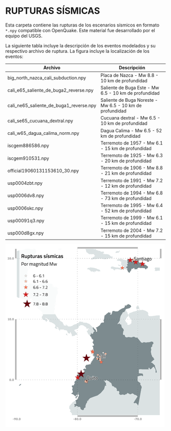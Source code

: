 # RUPTURAS SÍSMICAS

Esta carpeta contiene las rupturas de los escenarios sísmicos en formato `*.npy` compatible con OpenQuake.
Este material fue desarrollado por el equipo del USGS.

La siguiente tabla incluye la descripción de los eventos modelados y su respectivo archivo de ruptura. La figura incluye la localización de los eventos:

| Archivo | Descripción |
| -------- | --------- |
| big_north_nazca_cali_subduction.npy | Placa de Nazca - Mw 8.8 - 10 km de profundidad |
| cali_e65_saliente_de_buga2_reverse.npy | Saliente de Buga Este - Mw 6.5 - 10 km de profundidad |
| cali_ne65_saliente_de_buga1_reverse.npy | Saliente de Buga Noreste - Mw 6.5 - 10 km de profundidad |
| cali_se65_cucuana_dextral.npy | Cucuana dextral - Mw 6.5 - 10 km de profundidad |
| cali_w65_dagua_calima_norm.npy | Dagua Calima - Mw 6.5 - 52 km de profundidad |
| iscgem886586.npy | Terremoto de 1957 - Mw 6.1 - 15 km de profundidad |
| iscgem910531.npy | Terremoto de 1925 - Mw 6.3 - 20 km de profundidad |
| official19060131153610_30.npy | Terremoto de 1906 - Mw 8.8 - 21 km de profundidad |
| usp0004zbt.npy | Terremoto de 1991 - Mw 7.2 - 12 km de profundidad |
| usp0006dv8.npy | Terremoto de 1994 - Mw 6.8 - 73 km de profundidad |
| usp0006skc.npy | Terremoto de 1995 - Mw 6.4 - 52 km de profundidad |
| usp00091q3.npy | Terremoto de 1999 - Mw 6.1 - 15 km de profundidad |
| usp000d8gx.npy | Terremoto de 2004 - Mw 7.2 - 15 km de profundidad |

<p align="left">
  <img src="./epicenter_location.png" alt="epicenter_location" width="500">
</p>